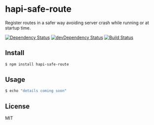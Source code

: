 # hapi-safe-route

Register routes in a safer way avoiding server crash while running or at startup time.

[![Dependency Status](https://david-dm.org/ar4mirez/hapi-safe-route.svg)](https://david-dm.org/ar4mirez/hapi-safe-route)
[![devDependency Status](https://david-dm.org/ar4mirez/hapi-safe-route/dev-status.svg?theme=shields.io)](https://david-dm.org/ar4mirez/hapi-safe-route#info=devDependencies)
[![Build Status](https://travis-ci.org/ar4mirez/hapi-safe-route.svg?branch=master)](https://travis-ci.org/ar4mirez/hapi-safe-route)


## Install

```bash
$ npm install hapi-safe-route
```


## Usage

```bash
$ echo "details coming soon"
```


## License

MIT
